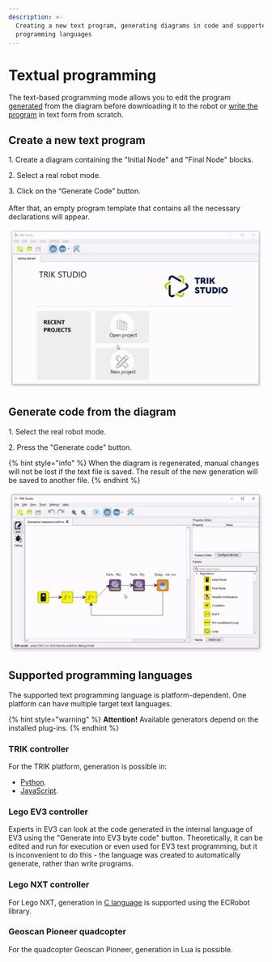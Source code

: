 ```yaml
---
description: >-
  Creating a new text program, generating diagrams in code and supported
  programming languages
---
```


# Textual programming

The text-based programming mode allows you to edit the program [generated](programming-code.md#generation) from the diagram before downloading it to the robot or [write the program](programming-code.md#new-programm) in text form from scratch.

## Create a new text program <a href="#new-programm" id="new-programm"></a>

1\. Create a diagram containing the "Initial Node" and "Final Node" blocks.

2\. Select a real robot mode.

3\. Click on the “Generate Code” button.\
\
After that, an empty program template that contains all the necessary declarations will appear.

![](<../.gitbook/assets/28 1 En new-programm-js 3.gif>)

## Generate code from the diagram <a href="#generation" id="generation"></a>

1\. Select the real robot mode.

2\. Press the "Generate code" button.

{% hint style="info" %}
When the diagram is regenerated, manual changes will not be lost if the text file is saved. The result of the new generation will be saved to another file.
{% endhint %}

![](<../.gitbook/assets/28 2 En generation 3.gif>)

## Supported programming languages

The supported text programming language is platform-dependent. One platform can have multiple target text languages.

{% hint style="warning" %}
**Attention!** Available generators depend on the installed plug-ins.
{% endhint %}

### TRIK controller <a href="#trik" id="trik"></a>

For the TRIK platform, generation is possible in:

* [Python](../trik/programming-code/).
* [JavaScript](../trik/programming-code/).

### Lego EV3 controller <a href="#ev3" id="ev3"></a>

Experts in EV3 can look at the code generated in the internal language of EV3 using the "Generate into EV3 byte code" button. Theoretically, it can be edited and run for execution or even used for EV3 text programming, but it is inconvenient to do this - the language was created to automatically generate, rather than write programs.

### Lego NXT controller <a href="#nxt" id="nxt"></a>

For Lego NXT, generation in [C language](../nxt/c.md) is supported using the ECRobot library.

### Geoscan Pioneer quadcopter <a href="#peoneer" id="peoneer"></a>

For the quadcopter Geoscan Pioneer, generation in Lua is possible.
